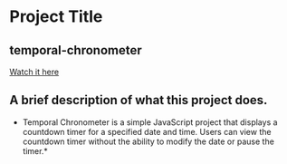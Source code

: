 # Project Title
## temporal-chronometer

[Watch it here](https://javascript-project-siddarth.netlify.app/)

## A brief description of what this project does.

* Temporal Chronometer is a simple JavaScript project that displays a countdown timer for a specified date and time. Users can view the countdown timer without the ability to modify the date or pause the timer.*
